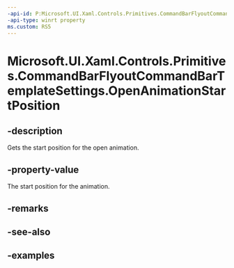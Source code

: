 ```yaml
---
-api-id: P:Microsoft.UI.Xaml.Controls.Primitives.CommandBarFlyoutCommandBarTemplateSettings.OpenAnimationStartPosition
-api-type: winrt property
ms.custom: RS5
---
```

<!-- Property syntax.
public double OpenAnimationStartPosition { get; }
-->

# Microsoft.UI.Xaml.Controls.Primitives.CommandBarFlyoutCommandBarTemplateSettings.OpenAnimationStartPosition


## -description

Gets the start position for the open animation.


## -property-value

The start position for the animation.


## -remarks


## -see-also


## -examples


